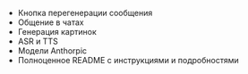 * Кнопка перегенерации сообщения
* Общение в чатах
* Генерация картинок
* ASR и TTS
* Модели Anthorpic
* Полноценное README с инструкциями и подробностями
